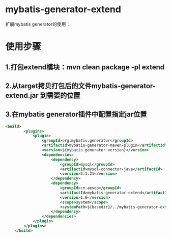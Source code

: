 # mybatis-generator-extend
扩展mybatis generator的使用：

# 使用步骤
## 1.打包extend模块：mvn clean package -pl extend
## 2.从target拷贝打包后的文件mybatis-generator-extend.jar 到需要的位置
## 3.在mybatis generator插件中配置指定jar位置
```xml
<build>
        <plugins>
            <plugin>
                <groupId>org.mybatis.generator</groupId>
                <artifactId>mybatis-generator-maven-plugin</artifactId>
                <version>${mybatis.generator.version}</version>
                <dependencies>
                    <dependency>
                        <groupId>mysql</groupId>
                        <artifactId>mysql-connector-java</artifactId>
                        <version>5.1.21</version>
                    </dependency>
                    <dependency>
                        <groupId>cn.aesop</groupId>
                        <artifactId>mybatis-generator-extend</artifactId>
                        <version>1.0</version>
                        <scope>system</scope>
                        <systemPath>${basedir}/../mybatis-generator-extend.jar</systemPath>
                    </dependency>
                </dependencies>
            </plugin>
        </plugins>
    </build>

```
